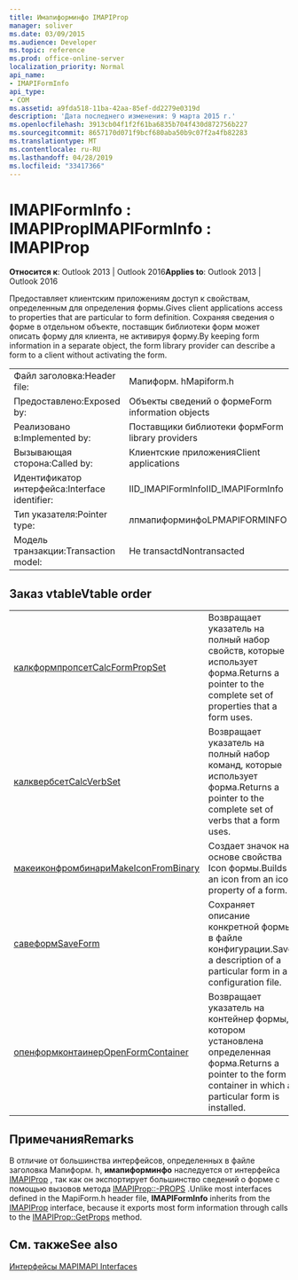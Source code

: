```yaml
---
title: Имапиформинфо IMAPIProp
manager: soliver
ms.date: 03/09/2015
ms.audience: Developer
ms.topic: reference
ms.prod: office-online-server
localization_priority: Normal
api_name:
- IMAPIFormInfo
api_type:
- COM
ms.assetid: a9fda518-11ba-42aa-85ef-dd2279e0319d
description: 'Дата последнего изменения: 9 марта 2015 г.'
ms.openlocfilehash: 3913cb04f1f2f61ba6835b704f430d872756b227
ms.sourcegitcommit: 8657170d071f9bcf680aba50b9c07f2a4fb82283
ms.translationtype: MT
ms.contentlocale: ru-RU
ms.lasthandoff: 04/28/2019
ms.locfileid: "33417366"
---
```

# <a name="imapiforminfo--imapiprop"></a><span data-ttu-id="f332e-103">IMAPIFormInfo : IMAPIProp</span><span class="sxs-lookup"><span data-stu-id="f332e-103">IMAPIFormInfo : IMAPIProp</span></span>

  
  
<span data-ttu-id="f332e-104">**Относится к**: Outlook 2013 | Outlook 2016</span><span class="sxs-lookup"><span data-stu-id="f332e-104">**Applies to**: Outlook 2013 | Outlook 2016</span></span> 
  
<span data-ttu-id="f332e-105">Предоставляет клиентским приложениям доступ к свойствам, определенным для определения формы.</span><span class="sxs-lookup"><span data-stu-id="f332e-105">Gives client applications access to properties that are particular to form definition.</span></span> <span data-ttu-id="f332e-106">Сохраняя сведения о форме в отдельном объекте, поставщик библиотеки форм может описать форму для клиента, не активируя форму.</span><span class="sxs-lookup"><span data-stu-id="f332e-106">By keeping form information in a separate object, the form library provider can describe a form to a client without activating the form.</span></span>
  
|||
|:-----|:-----|
|<span data-ttu-id="f332e-107">Файл заголовка:</span><span class="sxs-lookup"><span data-stu-id="f332e-107">Header file:</span></span>  <br/> |<span data-ttu-id="f332e-108">Мапиформ. h</span><span class="sxs-lookup"><span data-stu-id="f332e-108">Mapiform.h</span></span>  <br/> |
|<span data-ttu-id="f332e-109">Предоставлено:</span><span class="sxs-lookup"><span data-stu-id="f332e-109">Exposed by:</span></span>  <br/> |<span data-ttu-id="f332e-110">Объекты сведений о форме</span><span class="sxs-lookup"><span data-stu-id="f332e-110">Form information objects</span></span>  <br/> |
|<span data-ttu-id="f332e-111">Реализовано в:</span><span class="sxs-lookup"><span data-stu-id="f332e-111">Implemented by:</span></span>  <br/> |<span data-ttu-id="f332e-112">Поставщики библиотеки форм</span><span class="sxs-lookup"><span data-stu-id="f332e-112">Form library providers</span></span>  <br/> |
|<span data-ttu-id="f332e-113">Вызывающая сторона:</span><span class="sxs-lookup"><span data-stu-id="f332e-113">Called by:</span></span>  <br/> |<span data-ttu-id="f332e-114">Клиентские приложения</span><span class="sxs-lookup"><span data-stu-id="f332e-114">Client applications</span></span>  <br/> |
|<span data-ttu-id="f332e-115">Идентификатор интерфейса:</span><span class="sxs-lookup"><span data-stu-id="f332e-115">Interface identifier:</span></span>  <br/> |<span data-ttu-id="f332e-116">IID_IMAPIFormInfo</span><span class="sxs-lookup"><span data-stu-id="f332e-116">IID_IMAPIFormInfo</span></span>  <br/> |
|<span data-ttu-id="f332e-117">Тип указателя:</span><span class="sxs-lookup"><span data-stu-id="f332e-117">Pointer type:</span></span>  <br/> |<span data-ttu-id="f332e-118">лпмапиформинфо</span><span class="sxs-lookup"><span data-stu-id="f332e-118">LPMAPIFORMINFO</span></span>  <br/> |
|<span data-ttu-id="f332e-119">Модель транзакции:</span><span class="sxs-lookup"><span data-stu-id="f332e-119">Transaction model:</span></span>  <br/> |<span data-ttu-id="f332e-120">Не transactd</span><span class="sxs-lookup"><span data-stu-id="f332e-120">Nontransacted</span></span>  <br/> |
   
## <a name="vtable-order"></a><span data-ttu-id="f332e-121">Заказ vtable</span><span class="sxs-lookup"><span data-stu-id="f332e-121">Vtable order</span></span>

|||
|:-----|:-----|
|[<span data-ttu-id="f332e-122">калкформпропсет</span><span class="sxs-lookup"><span data-stu-id="f332e-122">CalcFormPropSet</span></span>](imapiforminfo-calcformpropset.md) <br/> |<span data-ttu-id="f332e-123">Возвращает указатель на полный набор свойств, которые использует форма.</span><span class="sxs-lookup"><span data-stu-id="f332e-123">Returns a pointer to the complete set of properties that a form uses.</span></span>  <br/> |
|[<span data-ttu-id="f332e-124">калквербсет</span><span class="sxs-lookup"><span data-stu-id="f332e-124">CalcVerbSet</span></span>](imapiforminfo-calcverbset.md) <br/> |<span data-ttu-id="f332e-125">Возвращает указатель на полный набор команд, которые использует форма.</span><span class="sxs-lookup"><span data-stu-id="f332e-125">Returns a pointer to the complete set of verbs that a form uses.</span></span>  <br/> |
|[<span data-ttu-id="f332e-126">макеиконфромбинари</span><span class="sxs-lookup"><span data-stu-id="f332e-126">MakeIconFromBinary</span></span>](imapiforminfo-makeiconfrombinary.md) <br/> |<span data-ttu-id="f332e-127">Создает значок на основе свойства Icon формы.</span><span class="sxs-lookup"><span data-stu-id="f332e-127">Builds an icon from an icon property of a form.</span></span>  <br/> |
|[<span data-ttu-id="f332e-128">савеформ</span><span class="sxs-lookup"><span data-stu-id="f332e-128">SaveForm</span></span>](imapiforminfo-saveform.md) <br/> |<span data-ttu-id="f332e-129">Сохраняет описание конкретной формы в файле конфигурации.</span><span class="sxs-lookup"><span data-stu-id="f332e-129">Saves a description of a particular form in a configuration file.</span></span>  <br/> |
|[<span data-ttu-id="f332e-130">опенформконтаинер</span><span class="sxs-lookup"><span data-stu-id="f332e-130">OpenFormContainer</span></span>](imapiforminfo-openformcontainer.md) <br/> |<span data-ttu-id="f332e-131">Возвращает указатель на контейнер формы, в котором установлена определенная форма.</span><span class="sxs-lookup"><span data-stu-id="f332e-131">Returns a pointer to the form container in which a particular form is installed.</span></span>  <br/> |
   
## <a name="remarks"></a><span data-ttu-id="f332e-132">Примечания</span><span class="sxs-lookup"><span data-stu-id="f332e-132">Remarks</span></span>

<span data-ttu-id="f332e-133">В отличие от большинства интерфейсов, определенных в файле заголовка Мапиформ. h, **имапиформинфо** наследуется от интерфейса [IMAPIProp](imapipropiunknown.md) , так как он экспортирует большинство сведений о форме с помощью вызовов метода [IMAPIProp::-PROPS](imapiprop-getprops.md) .</span><span class="sxs-lookup"><span data-stu-id="f332e-133">Unlike most interfaces defined in the MapiForm.h header file, **IMAPIFormInfo** inherits from the [IMAPIProp](imapipropiunknown.md) interface, because it exports most form information through calls to the [IMAPIProp::GetProps](imapiprop-getprops.md) method.</span></span> 
  
## <a name="see-also"></a><span data-ttu-id="f332e-134">См. также</span><span class="sxs-lookup"><span data-stu-id="f332e-134">See also</span></span>



[<span data-ttu-id="f332e-135">Интерфейсы MAPI</span><span class="sxs-lookup"><span data-stu-id="f332e-135">MAPI Interfaces</span></span>](mapi-interfaces.md)

